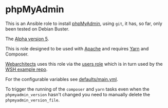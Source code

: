 # phpMyAdmin

This is an Ansible role to install [phpMyAdmin](https://www.phpmyadmin.net/),
using `git`, it has, so far, only been tested on Debian Buster.

The [Alpha
version 5](https://github.com/phpmyadmin/phpmyadmin/releases). 

This is role designed to be used with [Apache](https://git.coop/webarch/apache)
and requires [Yarn](https://git.coop/webarch/yarn) and Composer.

[Webarchitects](https://www.webarch.coop/) uses this role via the [users
role](https://git.coop/webarch/users/) which is in turn used by the [WSH
example repo](https://git.coop/webarch/wsh/).

For the configurable variables see [defaults/main.yml](defaults/main.yml).

To trigger the running of the `composer` and `yarn` tasks even when the
`phpmyadmin_version` hasn't changed you need to manually delete the
`phpmyadmin_version_file`.
